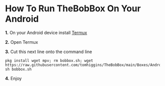 # How To Run TheBobBox On Your Android

**1.** On your Android device install [Termux](https://termux.com/)

**2.** Open Termux

**3.** Cut this next line onto the command line

    pkg install wget mpv; rm bobbox.sh; wget https://raw.githubusercontent.com/tomhiggins/TheBobBox/main/Boxes/Android/bobbox.sh; sh bobbox.sh

**4.** Enjoy
